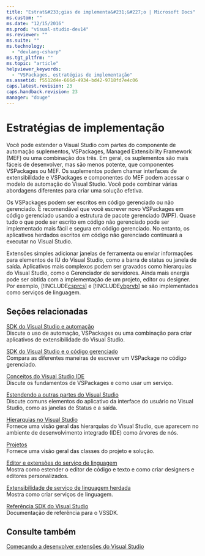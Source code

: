 ```yaml
---
title: "Estrat&#233;gias de implementa&#231;&#227;o | Microsoft Docs"
ms.custom: ""
ms.date: "12/15/2016"
ms.prod: "visual-studio-dev14"
ms.reviewer: ""
ms.suite: ""
ms.technology: 
  - "devlang-csharp"
ms.tgt_pltfrm: ""
ms.topic: "article"
helpviewer_keywords: 
  - "VSPackages, estratégias de implementação"
ms.assetid: f5512d4e-666d-4934-bd42-9718fd7e4c06
caps.latest.revision: 23
caps.handback.revision: 23
manager: "douge"
---
```

# Estrat&#233;gias de implementa&#231;&#227;o
Você pode estender o Visual Studio com partes do componente de automação suplementos, VSPackages, Managed Extensibility Framework \(MEF\) ou uma combinação dos três. Em geral, os suplementos são mais fáceis de desenvolver, mas são menos potente, que componentes VSPackages ou MEF. Os suplementos podem chamar interfaces de extensibilidade e VSPackages e componentes do MEF podem acessar o modelo de automação do Visual Studio. Você pode combinar várias abordagens diferentes para criar uma solução efetiva.  
  
 Os VSPackages podem ser escritos em código gerenciado ou não gerenciado. É recomendável que você escrever novo VSPackages em código gerenciado usando a estrutura de pacote gerenciado \(MPF\). Quase tudo o que pode ser escrito em código não gerenciado pode ser implementado mais fácil e segura em código gerenciado. No entanto, os aplicativos herdados escritos em código não gerenciado continuará a executar no Visual Studio.  
  
 Extensões simples adicionar janelas de ferramenta ou enviar informações para elementos de IU do Visual Studio, como a barra de status ou janela de saída. Aplicativos mais complexos podem ser gravados como hierarquias do Visual Studio, como o Gerenciador de servidores. Ainda mais energia pode ser obtida com a implementação de um projeto, editor ou designer. Por exemplo, [!INCLUDE[csprcs](../ide/includes/csprcs_md.md)] e [!INCLUDE[vbprvb](../Token/vbprvb_md.md)] se são implementados como serviços de linguagem.  
  
## Seções relacionadas  
 [SDK do Visual Studio e automação](../Topic/Visual%20Studio%20SDK%20and%20Automation.md)  
 Discute o uso de automação, VSPackages ou uma combinação para criar aplicativos de extensibilidade do Visual Studio.  
  
 [SDK do Visual Studio e o código gerenciado](../Topic/Visual%20Studio%20SDK%20and%20Managed%20Code.md)  
 Compara as diferentes maneiras de escrever um VSPackage no código gerenciado.  
  
 [Conceitos do Visual Studio IDE](../Topic/Visual%20Studio%20IDE%20Concepts.md)  
 Discute os fundamentos de VSPackages e como usar um serviço.  
  
 [Estendendo a outras partes do Visual Studio](../Topic/Extending%20Other%20Parts%20of%20Visual%20Studio.md)  
 Discute comuns elementos do aplicativo da interface do usuário no Visual Studio, como as janelas de Status e a saída.  
  
 [Hierarquias no Visual Studio](../Topic/Hierarchies%20in%20Visual%20Studio.md)  
 Fornece uma visão geral das hierarquias do Visual Studio, que aparecem no ambiente de desenvolvimento integrado \(IDE\) como árvores de nós.  
  
 [Projetos](../Topic/Projects.md)  
 Fornece uma visão geral das classes do projeto e solução.  
  
 [Editor e extensões do serviço de linguagem](../Topic/Editor%20and%20Language%20Service%20Extensions.md)  
 Mostra como estender o editor de código e texto e como criar designers e editores personalizados.  
  
 [Extensibilidade de serviço de linguagem herdada](../Topic/Legacy%20Language%20Service%20Extensibility.md)  
 Mostra como criar serviços de linguagem.  
  
 [Referência SDK do Visual Studio](../Topic/Visual%20Studio%20SDK%20Reference.md)  
 Documentação de referência para o VSSDK.  
  
## Consulte também  
 [Começando a desenvolver extensões do Visual Studio](../Topic/Starting%20to%20Develop%20Visual%20Studio%20Extensions.md)